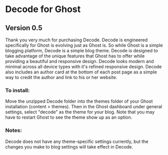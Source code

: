 # Decode for Ghost
## Version 0.5

Thank you very much for purchasing Decode. Decode is engineered specifically for Ghost is evolving just as Ghost is. So while Ghost is a simple blogging platform, Decode is a simple blog theme. Decode is designed to take advantage of the unique features that Ghost has to offer while providing a beautiful and responsive design. Decode looks modern and minimal across all device types with it's refined responsive design. Decode also includes an author card at the bottom of each post page as a simple way to credit the author and link to his or her website.

### To install:
Move the unzipped Decode folder into the themes folder of your Ghost installation (content > themes). Then in the Ghost dashboard under general settings, select "decode" as the theme for your blog. Note that you may have to restart Ghost to see the theme show up as an option.

### Notes: 
Decode does not have any theme-specific settings currently, but the changes you make to blog settings will take effect in Decode. 